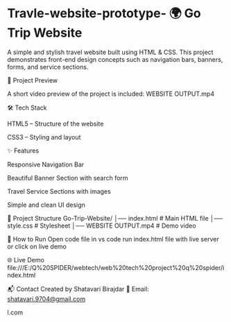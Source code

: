 # Travle-website-prototype- 🌍 Go Trip Website

A simple and stylish travel website built using HTML & CSS. This project demonstrates front-end design concepts such as navigation bars, banners, forms, and service sections.

📸 Project Preview

A short video preview of the project is included:
WEBSITE OUTPUT.mp4

🛠️ Tech Stack

HTML5 – Structure of the website

CSS3 – Styling and layout

✨ Features

Responsive Navigation Bar

Beautiful Banner Section with search form

Travel Service Sections with images

Simple and clean UI design

📂 Project Structure
Go-Trip-Website/
│── index.html         # Main HTML file
│── style.css          # Stylesheet
│── WEBSITE OUTPUT.mp4 # Demo video

🚀 How to Run
Open code file in vs code 
run index.html file with live server or click on live demo

🌐 Live Demo 
file:///E:/Q%20SPIDER/webtech/web%20tech%20project%20q%20spider/index.html

📬 Contact
Created by Shatavari Birajdar
📧 Email: shatavari.9704@gmail.com







l.com

